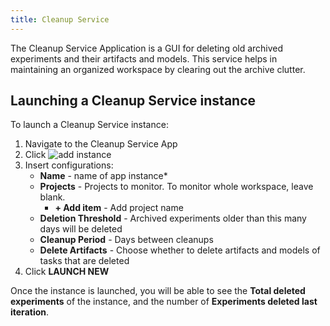```yaml
---
title: Cleanup Service
---
```


The Cleanup Service Application is a GUI for deleting old archived experiments and their artifacts and models.
This service helps in maintaining an organized workspace by clearing out the archive clutter.

## Launching a Cleanup Service instance

To launch a Cleanup Service instance:
1. Navigate to the Cleanup Service App
1. Click <img src="/docs/latest/icons/ico-add.svg" alt="add instance" className="icon size-sm space-sm" />
1. Insert configurations:       
   * **Name** - name of app instance* 
   * **Projects** - Projects to monitor. To monitor whole workspace, leave blank.
     * **+ Add item**  - Add project name
   * **Deletion Threshold** - Archived experiments older than this many days will be deleted
   * **Cleanup Period** - Days between cleanups
   * **Delete Artifacts** - Choose whether to delete artifacts and models of tasks that are deleted
1. Click **LAUNCH NEW**
   

Once the instance is launched, you will be able to see the **Total deleted experiments** of the instance, 
and the number of **Experiments deleted last iteration**. 